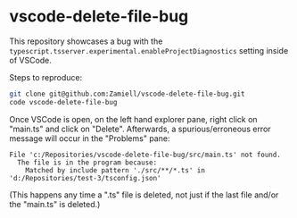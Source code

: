 # vscode-delete-file-bug

This repository showcases a bug with the `typescript.tsserver.experimental.enableProjectDiagnostics` setting inside of VSCode.

Steps to reproduce:

```sh
git clone git@github.com:Zamiell/vscode-delete-file-bug.git
code vscode-delete-file-bug
```

Once VSCode is open, on the left hand explorer pane, right click on "main.ts" and click on "Delete". Afterwards, a spurious/erroneous error message will occur in the "Problems" pane:

```
File 'c:/Repositories/vscode-delete-file-bug/src/main.ts' not found.
  The file is in the program because:
    Matched by include pattern './src/**/*.ts' in 'd:/Repositories/test-3/tsconfig.json'
```

(This happens any time a ".ts" file is deleted, not just if the last file and/or the "main.ts" is deleted.)

